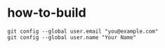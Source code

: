 # how-to-build

```
git config --global user.email "you@example.com"
git config --global user.name "Your Name"
```
